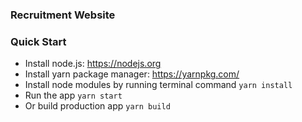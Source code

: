 ### Recruitment Website ###

### Quick Start ###
* Install node.js: https://nodejs.org​
* Install yarn package manager: https://yarnpkg.com/​
* Install node modules by running terminal command `yarn install`
* Run the app `yarn start`
* Or build production app `yarn build`

